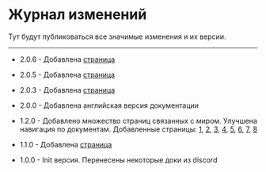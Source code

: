 # Журнал изменений

Тут будут публиковаться все значимые изменения и их версии.

***

- 2.0.6 - Добавлена [страница](unnoficial_docs/guides/create_usm_video.md)
- 2.0.5 - Добавлена [страница](unnoficial_docs/bugs/uv_bug.md)
- 2.0.3 - Добавлена [страница](unnoficial_docs/useful_features/setup_script_studio.md)
- 2.0.0 - Добавлена английская версия документации
- 1.2.0 - Добавлено множество страниц связанных с миром. Улучшена навигация по документам. Добавленные страницы: 
    [1](unnoficial_docs/base/world/world.md), [2](unnoficial_docs/references/world/env_params.md), 
    [3](unnoficial_docs/references/world/merged_geometry_params.md), [4](unnoficial_docs/references/world/pathlib.md), 
    [5](unnoficial_docs/references/world/shadow_params.md), [6](unnoficial_docs/references/world/umbra.md),
    [7](unnoficial_docs/references/world/world_params.md), [8](unnoficial_docs/references/data_types.md)

- 1.1.0 - Добавлена [страница](unnoficial_docs/references/file_extensions.md) 
- 1.0.0 - Init версия. Перенесены некоторые доки из discord